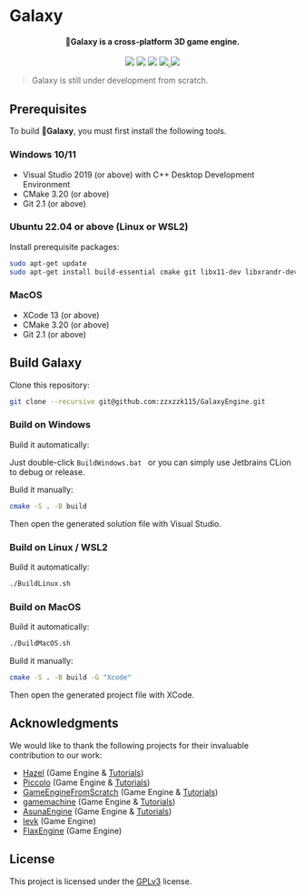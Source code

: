 # Galaxy

<!-- TODO: Add Logo Icon -->
<!-- <div align="center">
    <img src="./Docs/Media/Logo.svg" />
</div> -->
<h4 align="center">
  <strong>🚀Galaxy</strong> is a cross-platform 3D game engine.
</h4>


<p align="center">
    <a href="https://github.com/zzxzzk115/GalaxyEngine/actions" alt="CI-Windows">
        <img src="https://img.shields.io/github/actions/workflow/status/zzxzzk115/GalaxyEngine/build_windows.yml?branch=master&label=CI-Windows&logo=github" /></a>
    <a href="https://github.com/zzxzzk115/GalaxyEngine/actions" alt="CI-Linux">
        <img src="https://img.shields.io/github/actions/workflow/status/zzxzzk115/GalaxyEngine/build_linux.yml?branch=master&label=CI-Linux&logo=github" /></a>
    <a href="https://github.com/zzxzzk115/GalaxyEngine/actions" alt="CI-MacOS">
        <img src="https://img.shields.io/github/actions/workflow/status/zzxzzk115/GalaxyEngine/build_macos.yml?branch=master&label=CI-MacOS&logo=github" /></a>
    <a href="https://github.com/zzxzzk115/GalaxyEngine/issues" alt="GitHub Issues">
        <img src="https://img.shields.io/github/issues/zzxzzk115/GalaxyEngine">
    </a>
    <a href="https://github.com/zzxzzk115/GalaxyEngine/blob/master/LICENSE" alt="GitHub">
        <img src="https://img.shields.io/github/license/zzxzzk115/GalaxyEngine">
    </a>
</p>

> Galaxy is still under development from scratch.

## Prerequisites

To build **🚀Galaxy**, you must first install the following tools.

### Windows 10/11

- Visual Studio 2019 (or above) with C++ Desktop Development Environment
- CMake 3.20 (or above)
- Git 2.1 (or above)

### Ubuntu 22.04 or above (Linux or WSL2)

Install prerequisite packages:

```bash
sudo apt-get update
sudo apt-get install build-essential cmake git libx11-dev libxrandr-dev libxinerama-dev libxcursor-dev libxi-dev mesa-common-dev
```

### MacOS

- XCode 13 (or above)
- CMake 3.20 (or above)
- Git 2.1 (or above)

## Build Galaxy

Clone this repository:

```bash
git clone --recursive git@github.com:zzxzzk115/GalaxyEngine.git
```

### Build on Windows

Build it automatically:

Just double-click `BuildWindows.bat ` or you can simply use Jetbrains CLion to debug or release.

Build it manually:

```bash
cmake -S . -B build
```

Then open the generated solution file with Visual Studio.

### Build on Linux / WSL2

Build it automatically:

```bash
./BuildLinux.sh
```

### Build on MacOS

Build it automatically:

```bash
./BuildMacOS.sh
```

Build it manually:

```bash
cmake -S . -B build -G "Xcode"
```

Then open the generated project file with XCode.

## Acknowledgments

We would like to thank the following projects for their invaluable contribution to our work:

- [Hazel](https://github.com/TheCherno/Hazel) (Game Engine & [Tutorials](https://www.youtube.com/watch?v=JxIZbV_XjAs&list=PLlrATfBNZ98dC-V-N3m0Go4deliWHPFwT))
- [Piccolo](https://github.com/BoomingTech/Piccolo) (Game Engine & [Tutorials](https://space.bilibili.com/512313464/channel/collectiondetail?sid=292637))
- [GameEngineFromScratch](https://github.com/netwarm007/GameEngineFromScratch) (Game Engine & [Tutorials](https://zhuanlan.zhihu.com/c_119702958))
- [gamemachine](https://github.com/Froser/gamemachine) (Game Engine & [Tutorials](https://www.zhihu.com/column/c_1033300557322121216))
- [AsunaEngine](https://github.com/xiaoshichang/AsunaEngine) (Game Engine & [Tutorials](https://www.zhihu.com/column/c_1352653422265643008))
- [levk](https://github.com/karnkaul/levk) (Game Engine)
- [FlaxEngine](https://github.com/FlaxEngine/FlaxEngine) (Game Engine)

## License

This project is licensed under the [GPLv3](https://github.com/GalaxyEngine/Galaxy/blob/master/LICENSE) license.
